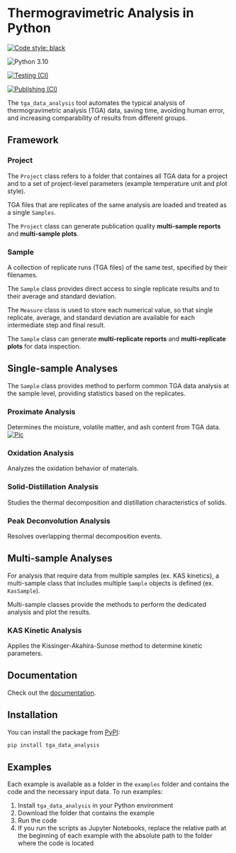 # Thermogravimetric Analysis in Python

[![Code style: black](https://img.shields.io/badge/code%20style-black-000000.svg)](https://github.com/psf/black)

![Python 3.10](https://img.shields.io/badge/python-3.10%2B-blue)

[![Testing (CI)](https://github.com/mpecchi/tga_data_analysis/actions/workflows/continuous_integration.yaml/badge.svg)](https://github.com/mpecchi/tga_data_analysis/actions/workflows/continuous_integration.yaml)

[![Publishing (CI)](https://github.com/mpecchi/tga_data_analysis/actions/workflows/python-publish.yaml/badge.svg)](https://github.com/mpecchi/tga_data_analysis/actions/workflows/python-publish.yaml)


The `tga_data_analysis` tool automates the typical analysis of thermogravimetric analysis (TGA) data, saving time, avoiding human error, and increasing comparability of results from different groups. 

## Framework

### Project

The ``Project`` class refers to a folder that containes all TGA data for a project and to a set of project-level parameters (example temperature unit and plot style). 

TGA files that are replicates of the same analysis are loaded and treated as a single ``Samples``. 

The ``Project`` class can generate publication quality **multi-sample reports** and **multi-sample plots**.


### Sample

A collection of replicate runs (TGA files) of the same test, specified by their filenames.

The ``Sample`` class provides direct access to single replicate results and to their average and standard deviation. 

The ``Measure`` class is used to store each numerical value, so that single replicate, average, and standard deviation are available for each intermediate step and final result.

The ``Sample`` class can generate **multi-replicate reports** and **multi-replicate plots** for data inspection.

## Single-sample Analyses

The ``Sample`` class provides method to perform common TGA data analysis at the sample level, providing statistics based on the replicates.

### Proximate Analysis
Determines the moisture, volatile matter, and ash content from TGA data.
[![Pic](https://github.com/user/repository/blob/main/path/to/small-image.png?raw=true)](https://github.com/user/repository/blob/main/path/to/full-size-image.png?raw=true)
### Oxidation Analysis
Analyzes the oxidation behavior of materials.


### Solid-Distillation Analysis
Studies the thermal decomposition and distillation characteristics of solids.


### Peak Deconvolution Analysis
Resolves overlapping thermal decomposition events.


## Multi-sample Analyses

For analysis that require data from multiple samples (ex. KAS kinetics), a multi-sample class that includes multiple ``Sample`` objects is defined (ex. ``KasSample``).

Multi-sample classes provide the methods to perform the dedicated analysis and plot the results.

### KAS Kinetic Analysis
Applies the Kissinger-Akahira-Sunose method to determine kinetic parameters.

## Documentation

Check out the [documentation](https://tga-data-analysis.readthedocs.io/).

## Installation

You can install the package from [PyPI](https://pypi.org/project/tga_data_analysis/):

```bash
pip install tga_data_analysis
```

## Examples

Each example is available as a folder in the ``examples`` folder and contains the code and the necessary input data.
To run examples:
1. Install ``tga_data_analysis`` in your Python environment
2. Download the folder that contains the example
3. Run the code 
4. If you run the scripts as Jupyter Notebooks, replace the relative path at the beginning of each example with the absolute path to the folder where the code is located 
